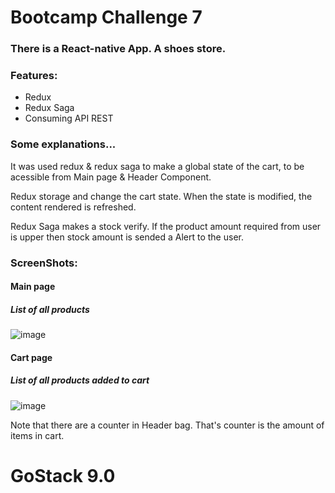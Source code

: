 # Bootcamp Challenge 7

### There is a React-native App. A shoes store.

### Features:
* Redux
* Redux Saga
* Consuming API REST

### Some explanations...

It was used redux & redux saga to make a global state of the cart, to be acessible from Main page & Header Component.

Redux storage and change the cart state. When the state is modified, the content rendered is refreshed.

Redux Saga makes a stock verify. If the product amount required from user is upper then stock amount is sended a Alert to the user.

### ScreenShots:

#### Main page
##### List of all products
![image](https://user-images.githubusercontent.com/49926606/68025014-847d4780-fc8a-11e9-9470-cc7ce3f4a74f.png)
#### Cart page
##### List of all products added to cart
![image](https://user-images.githubusercontent.com/49926606/68025046-a24aac80-fc8a-11e9-928b-85f5d42d21fc.png)

Note that there are a counter in Header bag. That's counter is the amount of items in cart.

# GoStack 9.0
